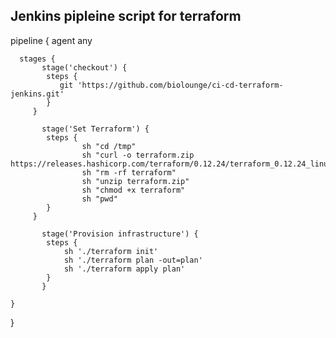 ## Jenkins pipleine script for terraform

pipeline {
      agent any
 
      stages {
           stage('checkout') {
            steps {
               git 'https://github.com/biolounge/ci-cd-terraform-jenkins.git'
            }
         }
         
           stage('Set Terraform') {
            steps {
                    sh "cd /tmp"
                    sh "curl -o terraform.zip https://releases.hashicorp.com/terraform/0.12.24/terraform_0.12.24_linux_amd64.zip"
                    sh "rm -rf terraform"
                    sh "unzip terraform.zip"
                    sh "chmod +x terraform"
                    sh "pwd"
            }
         }
 
           stage('Provision infrastructure') {
            steps {
                sh './terraform init'
                sh './terraform plan -out=plan'
                sh './terraform apply plan'
            }
           }

    }
}


